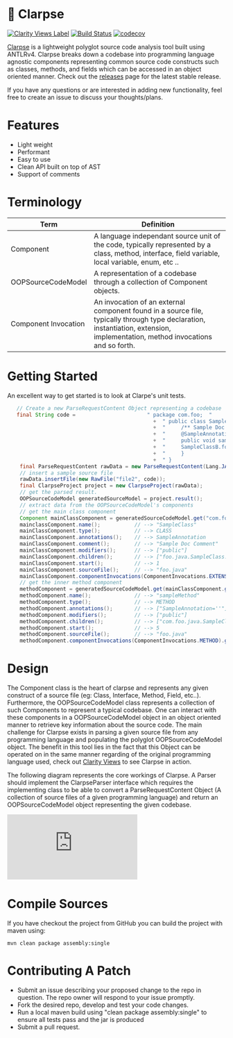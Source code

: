 # :rocket: Clarpse

[![Clarity Views Label](http://clarityviews.com/badge)](http://clarityviews.com/github/Zir0-93/clarpse?projectName=clarpse)
[![Build Status](https://travis-ci.org/Zir0-93/clarpse.svg?branch=master)](https://travis-ci.org/Zir0-93/clarpse)
[![codecov](https://codecov.io/gh/Zir0-93/clarpse/branch/master/graph/badge.svg)](https://codecov.io/gh/Zir0-93/clarpse)

[Clarpse](http://mfadhel.com/tech/clarpse) is a lightweight polyglot source code analysis tool built using ANTLRv4. Clarpse breaks down a codebase into programming language agnostic components representing common source code constructs such as classes, methods, and fields which can be accessed in an object oriented manner. Check out the [releases](https://github.com/Zir0-93/clarpse/releases) page for the latest stable release.

If you have any questions or are interested in adding new functionality, feel free to create an issue to discuss your thoughts/plans.

# Features

 - Light weight
 - Performant
 - Easy to use
 - Clean API built on top of AST
 - Support of comments

# Terminology
| Term                 | Definition                                                                                                                                                                  |
|----------------------|-----------------------------------------------------------------------------------------------------------------------------------------------------------------------------|
| Component            | A language independant source unit of the code, typically represented by a class, method, interface, field variable, local variable, enum, etc ..                                                       |
|  OOPSourceCodeModel  |                                                  A representation of a codebase through a collection of Component objects.                                                  |
| Component Invocation | An invocation of an external component found in a source file, typically through type declaration, instantiation, extension, implementation, method invocations and so forth. |

# Getting Started
An excellent way to get started is to look at Clarpe's unit tests.
```java
   // Create a new ParseRequestContent Object representing a codebase
   final String code =                       " package com.foo;  "
                                               +  " public class SampleClass extends AbstractClass {                                                 "
                                               +  "     /** Sample Doc Comment */                                              "
                                               +  "     @SampleAnnotation                                                      "
                                               +  "     public void sampleMethod(String sampleMethodParam) throws AnException {"   
                                               +  "     SampleClassB.fooMethod();
                                               +  "     }                                                                      "
                                               +  " }                                                                          ";";
    final ParseRequestContent rawData = new ParseRequestContent(Lang.JAVA);
    // insert a sample source file
    rawData.insertFile(new RawFile("file2", code));
    final ClarpseProject project = new ClarpseProject(rawData);
    // get the parsed result.
    OOPSourceCodeModel generatedSourceModel = project.result();
    // extract data from the OOPSourceCodeModel's components
    // get the main class component
    Component mainClassComponent = generatedSourceCodeModel.get("com.foo.java.SampleClass");
    mainclassComponent.name();           // --> "SampleClass"
    mainClassComponent.type();           // --> CLASS
    mainClassComponent.annotations();    // --> SampleAnnotation
    mainClassComponent.comment();        // --> "Sample Doc Comment"
    mainClassComponent.modifiers();      // --> ["public"]
    mainClassComponent.children();       // --> ["foo.java.SampleClass.sampleMethod(java.lang.String)"]
    mainClassComponent.start();          // --> 1
    mainClassComponent.sourceFile();     // --> "foo.java"
    mainClassComponent.componentInvocations(ComponentInvocations.EXTENSION).get(0); // --> "com.foo.AbstractClass"
    // get the inner method component
    methodComponent = generatedSourceCodeModel.get(mainClassComponent.getChildren().get(0));
    methodComponent.name();              // --> "sampleMethod"
    methodComponent.type();              // --> METHOD
    methodComponent.annotations();       // --> ["SampleAnnotation=''"]
    methodComponent.modifiers();         // --> ["public"]
    methodComponent.children();          // --> ["com.foo.java.SampleClass.sampleMethod(java.lang.String).sampleMethodParam"]
    methodComponent.start();             // --> 5
    methodComponent.sourceFile();        // --> "foo.java"
    methodComponent.componentInvocations(ComponentInvocations.METHOD).get(0); // --> "com.foo.SampleClassB.fooMethod()"
```
# Design

The Component class is the heart of clarpse and represents any given construct of a source file (eg: Class, Interface, Method, Field, etc..). Furthermore, the OOPSourceCodeModel class represents a collection of such Components to represent a typical codebase. One can interact with these components in a OOPSourceCodeModel object in an object oriented manner to retrieve key information about the source code. The main challenge for Clarpse exists in parsing a given source file from any programming language and populating the polyglot OOPSourceCodeModel object. The benefit in this tool lies in the fact that this Object can be operated on in the same manner regarding of the original programming language used, check out [Clarity Views](http://clarityviews.ca) to see Clarpse in action.

The following diagram represents the core workings of Clarpse. A Parser should implement the ClarpseParser interface which requires the implementing class to be able to convert a ParseRequestContent Object (A collection of source files of a given programming language) and return an OOPSourceCodeModel object representing the given codebase.

![Clarity Views Diagram](http://clarityviews.ca/embed/clarity-team/clarpse/master/diagram/clarpse-master/clarpse/src/main/java/com/clarity/parser/AntlrParser.java?projectName=clarpse)

# Compile Sources
If you have checkout the project from GitHub you can build the project with maven using:

    mvn clean package assembly:single

# Contributing A Patch

   -  Submit an issue describing your proposed change to the repo in question.
    The repo owner will respond to your issue promptly.
   - Fork the desired repo, develop and test your code changes.
   - Run a local maven build using "clean package assembly:single" to ensure all tests pass and the jar is produced
   -  Submit a pull request.


